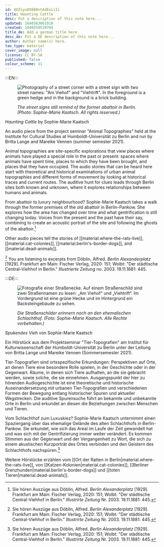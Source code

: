 ```yaml
---
id: AOZiyuOX6B0ntAdEoiiIi
title: Haunting Cattle
desc: Put a description of this note here...
updated: 1640363061910
created: 1640359539704
title_de: Add a german title here
desc_de: Put a DE description of this note here...
author: Author name(s) here.
tao_type: material
cover_image: null
license: CC BY-SA
published: false
colour_scheme: 11
---
```


:::EN:::

<figure>

![Photography of a street corner with a street sign with two street names: "Am Viehof" and "Viehtrift". In the foreground is a green hedge and in the background is a brick building.](/images/mv/tiertopografien-kaatsch.jpg)

<figcaption>

_The street signs still remind of the former abattoir in Berlin. (Photo: Sophie-Marie Kaatsch. All rights reserved.)_

</figcaption>

</figure>

<sound file="/audio/Audiobeitrag_Kaatsch.mp3">_Haunting Cattle_ by Sophie-Marie Kaatsch</sound>

An audio piece from the project seminar "Animal Topographies" held at the Institute for Cultural Studies at Humboldt-Universität zu Berlin and run by Britta Lange and Mareike Vennen (summer semester 2021). 

Animal topographies are site-specific explorations that view places where animals have played a special role in the past or present: spaces where animals have spent time, places to which they have been brought, and places that they have occupied. The audio stories that can be heard here start with theoretical and historical examinations of urban animal topographies and different forms of movement by looking at historical traces and current routes. The auditive hunt for clues leads through Berlin sites both known and unknown, where it explores relationships between humans and animals.

From abattoir to luxury neighbourhood? Sophie-Marie Kaatsch takes a walk through the former premises of the old abattoir in Berlin-Pankow. She explores how the area has changed over time and what gentrification is still changing today. Voices from the present and the past have their say, combining to create an acoustic portrait of the site and following the ghosts of the abattoir.[^1] 

Other audio pieces tell the stories of [[material.where-the-rats-live]], [[material.cat-colonies]], [[material.berlin's-border-dogs]], and [[material.dead-animals]].


[^1] You are listening to excerpts from Döblin, Alfred. _Berlin Alexanderplatz_ [1929]. Frankfurt am Main: Fischer Verlag, 2020: 151; Wolbt: "Der städtische Central-Viehhof in Berlin." _Illustrierte Zeitung_ no. 2003. 19.11.1881: 445. 

:::DE:::

<figure>

![Fotografie einer Straßenecke. Auf einem Straßenschild sind zwei Straßennamen zu lesen: „Am Viehof“ und „Viehtrift“. Im Vordergrund ist eine grüne Hecke und im Hintergrund ein Backsteingebäude zu sehen.](/images/mv/tiertopografien-kaatsch.jpg)

<figcaption>

_Die Straßenschilder erinnern noch an den ehemalischen Schlachthof. (Foto: Sophie-Marie Kaatsch. Alle Rechte vorbehalten.)_

</figcaption>

</figure>

<sound file="/audio/Audiobeitrag_Kaatsch.mp3">_Spukendes Vieh_ von Sophie-Marie Kaatsch</sound>

Ein Hörstück aus dem Projektseminar "Tier-Topografien" am Institut für Kulturwissenschaft der Humboldt-Universität zu Berlin unter der Leitung von Britta Lange und Mareike Vennen (Sommersemester 2021). 

Tier-Topografien sind ortsspezifische Erkundungen: Perspektiven auf Orte, an denen Tiere eine besondere Rolle spielen, in der Geschichte oder in der Gegenwart. Räume, in denen sich Tiere aufhalten, an die sie gebracht werden, sowie solche, die sie einnehmen. Ausgangspunkt der hier zu hörenden Audiogeschichte ist eine theoretische und historische Auseinandersetzung mit urbanen Tier-Topografien und verschiedenen Formen der Bewegung entlang historischer Spuren und aktueller Wegstrecken. Die auditive Spurensuche führt an bekannte und unbekannte Orte in Berlin und erkundet an diesen die Beziehungen zwischen Menschen und Tieren.

Vom Schlachthof zum Luxuskiez? Sophie-Marie Kaatsch unternimmt einen Spaziergang über das ehemalige Gelände des alten Schlachthofs in Berlin-Pankow. Sie erkundet, wie sich das Areal im Laufe der Zeit gewandelt hat und was sich mit der Gentrifizierung immer weiter verändert. Es kommen Stimmen aus der Gegenwart und der Vergangenheit zu Wort, die sich zu einem akustischen Kurzporträt des Ortes verbinden und den Geistern des Schlachthofs nachspüren.[^1] 

Weitere Hörstücke erzählen vom [[Ort der Ratten in Berlin|material.where-the-rats-live]], von [[Katzen-Kolonien|material.cat-colonies]], [[Berliner Grenzhunden|material.berlin's-border-dogs]] und [[toten Tieren|material.dead-animals]].

[^1]: Sie hören Auszüge aus Döblin, Alfred. _Berlin Alexanderplatz_ [1929]. Frankfurt am Main: Fischer Verlag, 2020: 151; Wolbt: "Der städtische Central-Viehhof in Berlin." _Illustrirte Zeitung_ Nr. 2003. 19.11.1881: 445.

